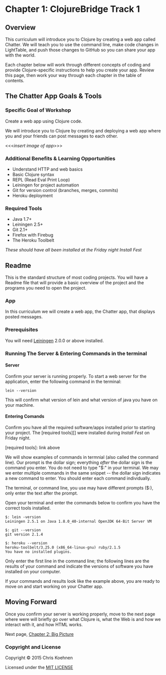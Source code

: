 
# Chapter 1: ClojureBridge Track 1 

## Overview
This curriculum will introduce you to Clojure by creating a web app called Chatter. We will teach you to use the command line, make code changes in LightTable, and push those changes to GitHub so you can share your app with the world. 

Each chapter below will work through different concepts of coding and provide Clojure-specific instructions to help you create your app. Review this page, then work your way through each chapter in the table of contents. 

## The Chatter App Goals & Tools

### Specific Goal of Workshop

Create a web app using Clojure code.

We will introduce you to Clojure by creating and deploying a web app where you and your friends can post messages to each other.

<<<_insert image of app_>>>

### Additional Benefits & Learning Opportunities

* Understand HTTP and web basics
* Basic Clojure syntax
* REPL (Read Eval Print Loop)
* Leiningen for project automation
* Git for version control (branches, merges, commits)
* Heroku deployment

### Required Tools

* Java 1.7+
* Leiningen 2.5+
* Git 2.1+
* Firefox with Firebug
* The Heroku Toolbelt

_These should have all been installed at the Friday night Install Fest_


## Readme
This is the standard structure of most coding projects. You will have a Readme file that will provide a basic overview of the project and the programs you need to open the project. 

### App

In this curriculum we will create a web app, the Chatter app, that displays posted messages. 

### Prerequisites

You will need [Leiningen][] 2.0.0 or above installed. 


[leiningen]: https://github.com/technomancy/leiningen

### Running The Server & Entering Commands in the terminal

#### Server
Confirm your server is running properly. To start a web server for the application, enter the following command in the terminal:

    lein --version

This will confirm what version of lein and what version of java you have on your machine. 

#### Entering Comands

Confirm you have all the required software/apps installed prior to starting your project. The [required tools][] were installed during _Install Fest_ on Friday night.

[required tools]: link above

We will show examples of commands in termnial (also called the command line). Our prompt is the dollar sign; everything _after_ the dollar sign is the command you enter. You do not need to type "$:" in your terminal. We may we enter multiple commands in the same snippet -- the dollar sign indicates a new command to enter. You should enter each command individually.

The terminal, or command line, you use may have different prompts ($:), only enter the text after the prompt.    

Open your terminal and enter the commands below to confirm you have the correct tools installed. 

	$: lein -version
    Leiningen 2.5.1 on Java 1.8.0_40-internal OpenJDK 64-Bit Server VM

    $: git --version
    git version 2.1.4

    $: heroku --version
    heroku-toolbelt/3.25.0 (x86_64-linux-gnu) ruby/2.1.5
    You have no installed plugins.

Only enter the first line in the command line; the following lines are the results of your command and indicate the versions of software you have installed on your computer.

If your commands and results look like the example above, you are ready to move on and start working on your Chatter app.



## Moving Forward
Once you confirm your server is working properly, move to the next page where were will briefly go over what Clojure is, what the Web is and how we interact with it, and how HTML works.

Next page, [Chapter 2: Big Picture](Page%202_Big%20Picture.md)


### Copyright and License

Copyright © 2015 Chris Koehnen

Licensed under the [MIT LICENSE](http://opensource.org/licenses/MIT)
